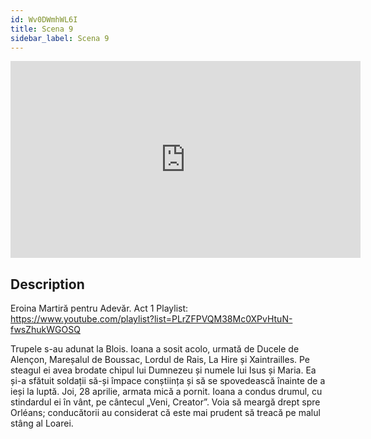 ```yaml
---
id: Wv0DWmhWL6I
title: Scena 9
sidebar_label: Scena 9
---
```


<iframe
  width="560"
  height="315"
  src="https://www.youtube.com/embed/Wv0DWmhWL6I"
  title="YouTube video player"
  frameborder="0"
  allow="accelerometer; autoplay; clipboard-write; encrypted-media; gyroscope; picture-in-picture; web-share"
  referrerpolicy="strict-origin-when-cross-origin"
  allowfullscreen
></iframe>

## Description

Eroina Martiră pentru Adevăr. Act 1 
Playlist: https://www.youtube.com/playlist?list=PLrZFPVQM38Mc0XPvHtuN-fwsZhukWGOSQ 

Trupele s-au adunat la Blois. Ioana a sosit acolo, urmată de Ducele de Alençon, Mareșalul de Boussac, Lordul de Rais, La Hire și Xaintrailles.
Pe steagul ei avea brodate chipul lui Dumnezeu și numele lui Isus și Maria. Ea și-a sfătuit soldații să-și împace conștiința și să se spovedească înainte de a ieși la luptă. Joi, 28 aprilie, armata mică a pornit. Ioana a condus drumul, cu stindardul ei în vânt, pe cântecul „Veni, Creator”.
Voia să meargă drept spre Orléans; conducătorii au considerat că este mai prudent să treacă pe malul stâng al Loarei.
